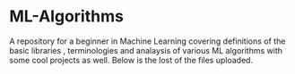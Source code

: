 # ML-Algorithms
A repository for a beginner in Machine Learning covering definitions of the basic libraries , terminologies and analaysis of various ML algorithms with some cool projects as well. Below is the lost of the files uploaded.



